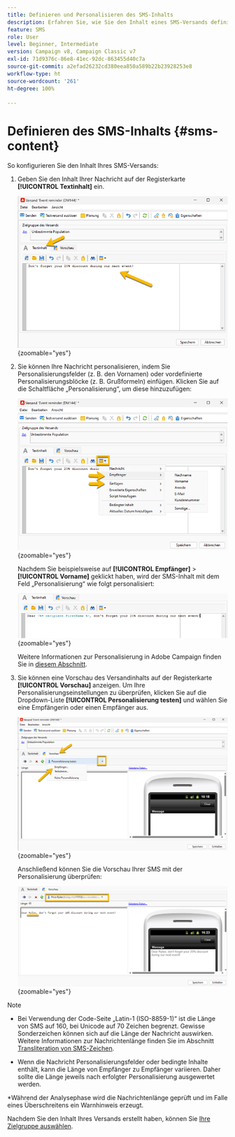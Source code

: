 ```yaml
---
title: Definieren und Personalisieren des SMS-Inhalts
description: Erfahren Sie, wie Sie den Inhalt eines SMS-Versands definieren und personalisieren.
feature: SMS
role: User
level: Beginner, Intermediate
version: Campaign v8, Campaign Classic v7
exl-id: 71d9376c-86e8-41ec-92dc-863455d40c7a
source-git-commit: a2efad26232cd380eea850a589b22b23928253e8
workflow-type: ht
source-wordcount: '261'
ht-degree: 100%

---
```


# Definieren des SMS-Inhalts {#sms-content}

So konfigurieren Sie den Inhalt Ihres SMS-Versands:

1. Geben Sie den Inhalt Ihrer Nachricht auf der Registerkarte **[!UICONTROL Textinhalt]** ein.

   ![](assets/sms_content.png){zoomable="yes"}

1. Sie können Ihre Nachricht personalisieren, indem Sie Personalisierungsfelder (z. B. den Vornamen) oder vordefinierte Personalisierungsblöcke (z. B. Grußformeln) einfügen. Klicken Sie auf die Schaltfläche „Personalisierung“, um diese hinzuzufügen:

   ![](assets/sms_perso.png){zoomable="yes"}

   Nachdem Sie beispielsweise auf **[!UICONTROL Empfänger]** > **[!UICONTROL Vorname]** geklickt haben, wird der SMS-Inhalt mit dem Feld „Personalisierung“ wie folgt personalisiert:

   ![](assets/sms_perso_recipient.png){zoomable="yes"}

   Weitere Informationen zur Personalisierung in Adobe Campaign finden Sie in [diesem Abschnitt](../personalize.md).

1. Sie können eine Vorschau des Versandinhalts auf der Registerkarte **[!UICONTROL Vorschau]** anzeigen. Um Ihre Personalisierungseinstellungen zu überprüfen, klicken Sie auf die Dropdown-Liste **[!UICONTROL Personalisierung testen]** und wählen Sie eine Empfängerin oder einen Empfänger aus.

   ![](assets/sms_preview.png){zoomable="yes"}

   Anschließend können Sie die Vorschau Ihrer SMS mit der Personalisierung überprüfen:

   ![](assets/sms_preview_phone.png){zoomable="yes"}

>[!NOTE]
>
>* Bei Verwendung der Code-Seite „Latin-1 (ISO-8859-1)“ ist die Länge von SMS auf 160, bei Unicode auf 70 Zeichen begrenzt. Gewisse Sonderzeichen können sich auf die Länge der Nachricht auswirken. Weitere Informationen zur Nachrichtenlänge finden Sie im Abschnitt [Transliteration von SMS-Zeichen](smpp-external-account.md#smpp-channel-settings).
>
>* Wenn die Nachricht Personalisierungsfelder oder bedingte Inhalte enthält, kann die Länge von Empfänger zu Empfänger variieren. Daher sollte die Länge jeweils nach erfolgter Personalisierung ausgewertet werden.
>
>*Während der Analysephase wird die Nachrichtenlänge geprüft und im Falle eines Überschreitens ein Warnhinweis erzeugt.

Nachdem Sie den Inhalt Ihres Versands erstellt haben, können Sie [Ihre Zielgruppe auswählen](sms-audience.md).

